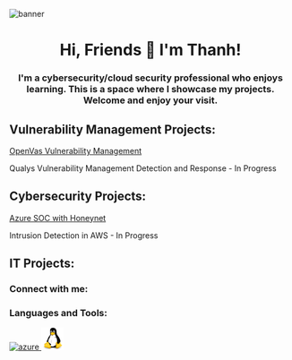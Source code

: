 ![banner](https://i.imgur.com/fex6YLS.png)

<h1 align="center">Hi, Friends 👋 I'm Thanh!</h1>
<h3 align="center">I'm a cybersecurity/cloud security professional who enjoys learning. This is a space where I showcase my projects. Welcome and enjoy your visit.</h3>

## Vulnerability Management Projects:

[OpenVas Vulnerability Management](https://github.com/CyberThanh/OpenVas-Vulnerability-Management)


Qualys Vulnerability Management Detection and Response - In Progress 

## Cybersecurity Projects: 

[Azure SOC with Honeynet](https://github.com/CyberThanh/Azure-SOC-Honeynet-Project)


Intrusion Detection in AWS - In Progress
 
## IT Projects:

<h3 align="left">Connect with me:</h3>
<p align="left">
</p>

<h3 align="left">Languages and Tools:</h3>
<p align="left"> <a href="https://azure.microsoft.com/en-in/" target="_blank" rel="noreferrer"> <img src="https://www.vectorlogo.zone/logos/microsoft_azure/microsoft_azure-icon.svg" alt="azure" width="40" height="40"/> </a> <a href="https://www.linux.org/" target="_blank" rel="noreferrer"> <img src="https://raw.githubusercontent.com/devicons/devicon/master/icons/linux/linux-original.svg" alt="linux" width="40" height="40"/> </a> </p>
